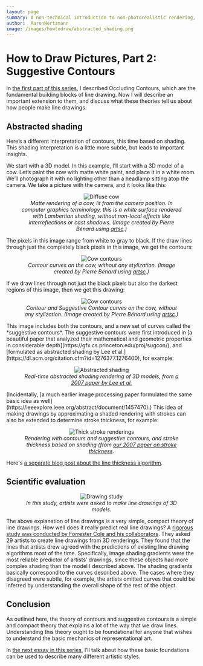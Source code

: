 ```yaml
---
layout: page
summary: A non-technical introduction to non-photorealistic rendering, part 2
author:  AaronHertzmann
image: /images/howtodraw/abstracted_shading.png
---
```



# How to Draw Pictures, Part 2: Suggestive Contours


In [the first part of this series](/2020/09/12/how-to-draw-pictures-contours.html), I described Occluding Contours, which are the fundamental building blocks of line drawing. Now I will describe an important extension to them, and discuss what these theories tell us about how people make line drawings.

Abstracted shading
----------------
Here’s a different interpretation of contours, this time based on shading. This shading interpretation is a little more subtle, but leads to important insights.

We start with a 3D model. In this example, I’ll start with a 3D model of a cow. Let’s paint the cow with matte white paint, and place it in a white room. We’ll photograph it with no lighting other than a headlamp sitting atop the camera. We take a picture with the camera, and it looks like this:
<center>
<figure>
  <img src="../../../images/howtodraw/cow_diffuse.png" alt="Diffuse cow"/>
  <figcaption align="center"><i>Matte rendering of a cow, lit from the camera position. In computer graphics terminology, this is a white surface rendered with Lambertian shading, without non-local effects like interreflections or cast shadows. (Image created by Pierre Bénard using <a href="https://github.com/fcole/qrtsc">qrtsc</a>.)
</i></figcaption>
</figure>
</center>


The pixels in this image range from white to gray to black. If the draw lines through just the completely black pixels in this image, we get the contours:
<center>
<figure>
  <img src="../../../images/howtodraw/cow_contours.png" alt="Cow contours"/>
  <figcaption align="center"><i>Contour curves on the cow, without any stylization. (Image created by Pierre Bénard using <a href="https://github.com/fcole/qrtsc">qrtsc</a>.)
</i></figcaption>
</figure>
</center> 
If we draw lines through not just the black pixels but also the darkest regions of this image, then we get this drawing:
<center>
<figure>
  <img src="../../../images/howtodraw/cow_sc.png" alt="Cow contours"/>
  <figcaption align="center"><i> Contour and Suggestive Contour curves on the cow, without any stylization. (Image created by Pierre Bénard using <a href="https://github.com/fcole/qrtsc">qrtsc</a>.)
</i></figcaption>
</figure>
</center> 
This image includes both the contours, and a new set of curves called the *suggestive contours*. The suggestive contours were first introduced in [a beautiful paper that analyzed their mathematical and geometric properties in considerable depth](https://gfx.cs.princeton.edu/proj/sugcon/), 
and [formulated as abstracted shading by Lee et al.](https://dl.acm.org/citation.cfm?id=1276377.1276400), for example:
<center>
<figure>
  <img src="../../../images/howtodraw/abstracted_shading.png" alt="Abstracted shading"/>
  <figcaption align="center"><i> Real-time abstracted shading rendering of 3D models, from <a href="https://dl.acm.org/citation.cfm?id=1276377.1276400">a 2007 paper by Lee et al.</a>
</i></figcaption>
</figure>
</center> 
(Incidentally, [a much earlier image processing paper formulated the same basic idea as well](https://ieeexplore.ieee.org/abstract/document/1457470).)
This idea of making drawings by approximating a shaded rendering with strokes can also be extended to determine stroke thickness, for example:
<center>
<figure>
  <img src="../../../images/howtodraw/thick_strokes.png" alt="Thick stroke renderings"/>
  <figcaption align="center"><i>Rendering with contours and suggestive contours, and stroke thickness based on shading (from <a href="http://www.dgp.toronto.edu/~todd/isophote/">our 2007 paper on stroke thickness</a>.
</i></figcaption>
</figure>
</center>

Here's [a separate blog post about the line thickness algorithm](/2021/05/20/how-to-draw-pictures-line-thickness.html).

Scientific evaluation
--------------

<center>
<figure>
  <img src="../../../images/howtodraw/cole_study.png" alt="Drawing study"/>
  <figcaption align="center"><i>In this study, artists were asked to make line drawings of 3D models.
</i></figcaption>
</figure>
</center> 

The above explanation of line drawings is a very simple, compact theory of line drawings. How well does it really predict real line drawings?
A [rigorous study was conducted by Forrester Cole and his collaborators](https://gfx.cs.princeton.edu/pubs/Cole_2008_WDP/index.php). They asked 29 artists to create line drawings from 3D renderings. They found that the lines that artists drew agreed with the predictions of existing line drawing algorithms most of the time. Specifically, image shading gradients were the most reliable predictor of artists’ drawings, since these objects had more complex shading than the model I described above. The shading gradients basically correspond to the curves described above. The cases where they disagreed were subtle, for example, the artists omitted curves that could be inferred by understanding the overall shape of the rest of the object.

Conclusion
----------
As outlined here, the theory of contours and suggestive contours is a simple and compact theory that explains a lot of the way that we draw lines. Understanding this theory ought to be foundational for anyone that wishes to understand the basic mechanics of representational art.

In [the next essay in this series](/2020/09/14/how-to-draw-pictures-style.html), I’ll talk about how these basic foundations can be used to describe many different artistic styles.
